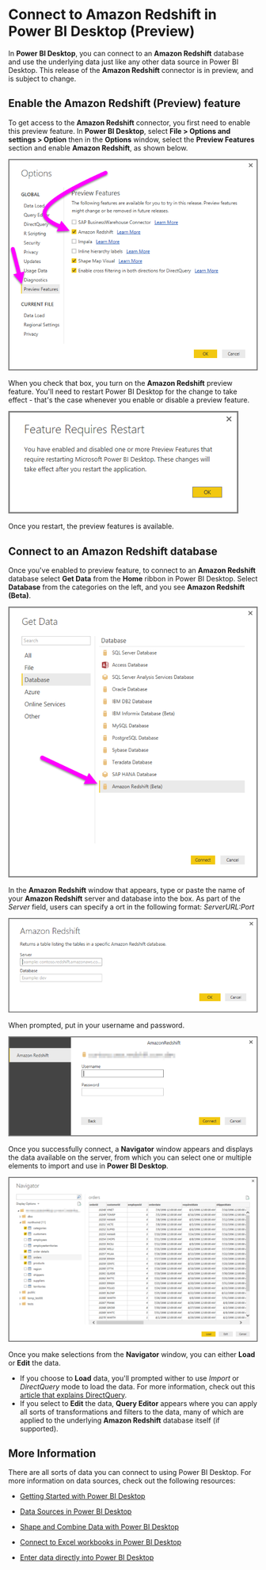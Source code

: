 ﻿<properties
   pageTitle="Connect to an Amazon Redshift database in Power BI Desktop (Preview)"
   description="Easily connect to and use an Amazon Redshift database in Power BI Desktop"
   services="powerbi"
   documentationCenter=""
   authors="davidiseminger"
   manager="mblythe"
   backup=""
   editor=""
   tags=""
   qualityFocus="no"
   qualityDate=""/>

<tags
   ms.service="powerbi"
   ms.devlang="NA"
   ms.topic="article"
   ms.tgt_pltfrm="NA"
   ms.workload="powerbi"
   ms.date="04/20/2017"
   ms.author="davidi"/>

# Connect to Amazon Redshift in Power BI Desktop (Preview)

In **Power BI Desktop**, you can connect to an **Amazon Redshift** database and use the underlying data just like any other data source in Power BI Desktop. This release of the **Amazon Redshift** connector is in preview, and is subject to change.

## Enable the Amazon Redshift (Preview) feature

To get access to the **Amazon Redshift** connector, you first need to enable this preview feature. In **Power BI Desktop**, select **File > Options and settings > Option** then in the **Options** window, select the **Preview Features** section and enable **Amazon Redshift**, as shown below.

![](media/powerbi-desktop-connect-redshift/connect_redshift_1.png)

When you check that box, you turn on the **Amazon Redshift** preview feature. You'll need to restart Power BI Desktop for the change to take effect - that's the case whenever you enable or disable a preview feature.

![](media/powerbi-desktop-connect-redshift/connect_redshift_2.png)

Once you restart, the preview features is available.

## Connect to an Amazon Redshift database

Once you've enabled to preview feature, to connect to an **Amazon Redshift** database select **Get Data** from the **Home** ribbon in Power BI Desktop. Select **Database** from the categories on the left, and you see **Amazon Redshift (Beta)**.

![](media/powerbi-desktop-connect-redshift/connect_redshift_3.png)

In the **Amazon Redshift** window that appears, type or paste the name of your **Amazon Redshift** server and database into the box. As part of the *Server* field, users can specify a ort in the following format: *ServerURL:Port*

![](media/powerbi-desktop-connect-redshift/connect_redshift_4.png)

When prompted, put in your username and password.

![](media/powerbi-desktop-connect-redshift/connect_redshift_5.png)

Once you successfully connect, a **Navigator** window appears and displays the data available on the server, from which you can select one or multiple elements to import and use in **Power BI Desktop**.

![](media/powerbi-desktop-connect-redshift/connect_redshift_6.png)

Once you make selections from the **Navigator** window, you can either **Load** or **Edit** the data.

-   If you choose to **Load** data, you'll prompted wither to use *Import* or *DirectQuery* mode to load the data. For more information, check out this [article that explains DirectQuery](powerbi-desktop-use-directquery.md).
-   If you select to **Edit** the data, **Query Editor** appears where you can apply all sorts of transformations and filters to the data, many of which are applied to the underlying **Amazon Redshift** database itself (if supported).


## More Information

﻿There are all sorts of data you can connect to using Power BI Desktop. For more information on data sources, check out the following resources:

-   [Getting Started with Power BI Desktop](powerbi-desktop-getting-started.md)

-   [Data Sources in Power BI Desktop](powerbi-desktop-data-sources.md)

-   [Shape and Combine Data with Power BI Desktop](powerbi-desktop-shape-and-combine-data.md)

-   [Connect to Excel workbooks in Power BI Desktop](powerbi-desktop-connect-excel.md)   

-   [Enter data directly into Power BI Desktop](powerbi-desktop-enter-data-directly-into-desktop.md)   
